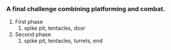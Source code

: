 ### A final challenge combining platforming and combat. 

1. First phase
	1. spike pit, tentacles, door
2. Second phase
	1. spike pit, tentacles, turrets, end
